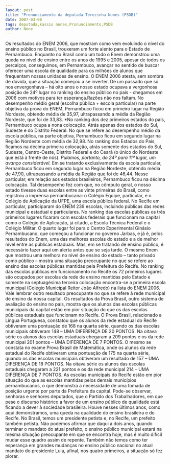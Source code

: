 ```yaml
---
layout: post
title: "Pronunciamento da deputada Terezinha Nunes (PSDB)"
date: 2007-03-08
tags: deputada,kassio nunes,Pronunciamento,PSDB
author: None
---
```

Os resultados do ENEM 2006, que mostram como vem evoluindo o nível do ensino público no Brasil, trouxeram um forte alento para o Estado de Pernambuco. Enquanto no Brasil como um todo o Enem demonstrou uma queda no nível de ensino entre os anos de 1995 e 2005, apesar de todos os percalços, conseguimos, em Pernambuco, avançar no sentido de buscar oferecer uma escola de qualidade para os milhões de alunos que frequentam nossas unidades de ensino. 
O ENEM 2006 atesta, sem sombra de dúvida, que a situação começou a se inverter. De um passado que só nos envergonhava – há oito anos o nosso estado ocupava a vergonhosa posição de 24º lugar no ranking do ensino público no país - chegamos em 2006 com motivos para ter esperança.Razões não nos faltam.
No desempenho médio geral (escolha pública + escola particular) na parte objetiva da prova do ENEM, Pernambuco ficou em primeiro lugar na Região Nordeste, obtendo média de 35,97, ultrapassando a média da Região Nordeste, que foi de 33,83. *No ranking dos dez primeiros estados do país, Pernambuco ocupa a nona colocação. Atrás apenas dos estados do Sul, Sudeste e do Distrito Federal.
No que se refere ao desempenho médio da escola pública, na parte objetiva, Pernambuco ficou em segundo lugar na Região Nordeste com média de 32,98. No ranking dos Estados do País, ficamos na décima primeira colocação, atrás somente dos estados do Sul, Sudeste, Centro-Oeste, Distrito Federal e do Ceará (o único do Nordeste que está à frente de nós). *Pulamos, portanto, do 24º para 11º lugar, um avanço considerável.*
Em se tratando exclusivamente da escola particular, Pernambuco ficou em segundo lugar na Região Nordeste, obtendo média de 47,90, ultrapassando a média da Região que foi de 46,44. Nesse particular, em relação aos estados brasileiros, Pernambuco ficou na décima colocação. Tal desempenho fez com que, no cômputo geral, o nosso estado tivesse duas escolas entre as vinte primeiras do Brasil, como registrou a imprensa pernambucana: o Colégio Equipe, particular, e o Colégio de Aplicação da UFPE, uma escola pública federal.
No Recife em particular, participaram do ENEM 239 escolas, incluindo públicas das redes municipal e estadual e particulares. No ranking das escolas públicas os três primeiros lugares ficaram com escolas federais que funcionam na capital como o Colégio de Aplicação, já citado, a Escola Técnica Federal e o Colégio Militar. O quarto lugar foi para o Centro Experimental Ginásio Pernambucano, que começou a funcionar no governo Jarbas, e já é, pelos resultados do Enem, uma das melhores escolas do estado e a de melhor nível entre as públicas estaduais. Mas, em se tratando de ensino público, é necessário fazer aqui um alerta antes que se seja tarde. O mesmo Enem que mostrou uma melhora no nível de ensino do estado – tanto privado como público – mostra uma situação preocupante no que se refere ao ensino das escolas públicas mantidas pela Prefeitura do Recife.
No ranking das escolas públicas em funcionamento no Recife os 72 primeiros lugares são ocupados por escolas da rede de ensino mantidas pelo Estado e somente na septuagésima terceira colocação encontra-se a primeira escola municipal (Colégio Municipal Reitor João Alfredo) na lista do ENEM 2006. Vale lembrar outro resultado preocupante no que se refere à rede municipal de ensino da nossa capital. Os resultados da Prova Brasil, outro sistema de avaliação do ensino no país, mostra que os alunos das escolas públicas municipais da capítal estão em pior situação do que os das escolas públicas estaduais que funcionam no Recife.
O Prova Brasil, relacionado a Língua Portuguesa, constatou que os alunos da rede estadual do Recife obtiveram uma pontuação de 168 na quarta série, quando os das escolas municipais obtiveram 148 – UMA DIFERENÇA DE 20 PONTOS. Na oitava série os alunos das escolas estaduais chegaram a 209 pontos e os da rede municipal 201 pontos – UMA DIFERENÇA DE 7 PONTOS. O mesmo se constata no exame Prova Brasil de Matemática, onde os alunos da rede estadual do Recife obtiveram uma pontuação de 175 na quarta série, quando os das escolas municipais obtiveram um resultado de 157 – UMA DIFERENÇA DE 18 PONTOS. Na oitava série os alunos das escolas estaduais chegaram a 221 pontos e os da rede municipal 214 – UMA DIFERENÇA DE 7 PONTOS.
As escolas municipais do Recife estão em pior situação do que as escolas mantidas pelos demais municípios pernambucanos, o que demonstra a necessidade de uma tomada de posição urgente por parte da Prefeitura da capital. Pode-se observar, senhoras e senhores deputados, que o Partido dos Trabalhadores, em que pese o discurso histórico a favor de um ensino público de qualidade está ficando a dever à sociedade brasileira. Houve nesses últimos anos, como aqui demonstramos, uma queda na qualidade do ensino brasileira e do Recife.
No Brasil, temos um presidente petista e, no Recife, um prefeito também petista. Não podemos afirmar que daqui a dois anos, quando terminar o mandato do atual prefeito, o ensino público municipal estará na mesma situação preocupante em que se encontra hoje, mas é muito difícil mudar esse quadro assim de repente. Também não temos como ter esperança em grandes mudanças no ensino público nacional no atual mandato do presidente Lula, afinal, nos quatro primeiros, a situação só fez piorar. 